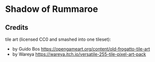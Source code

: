 # Shadow of Rummaroe

## Credits
tile art (licensed CC0 and smashed into one tileset):
* by Guido Bos https://opengameart.org/content/old-frogatto-tile-art
* by Wareya https://wareya.itch.io/versatile-255-tile-pixel-art-pack
